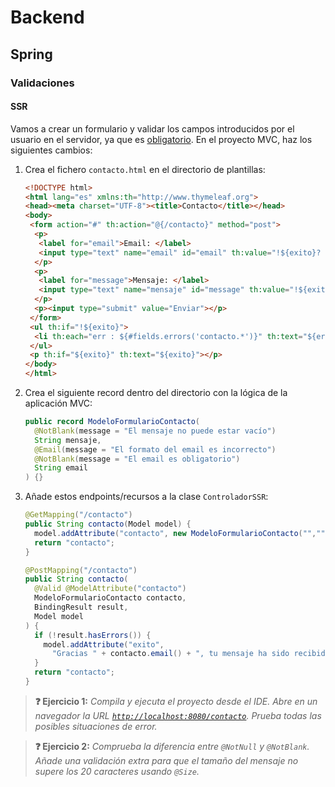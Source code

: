 # Backend

## Spring

### Validaciones

#### SSR

Vamos a crear un formulario y validar los campos introducidos por el usuario en el servidor, ya que es [obligatorio](../../tema5/js/vulnerabilidades-validaciones.html). En el proyecto MVC, haz los siguientes cambios:

1. Crea el fichero `contacto.html` en el directorio de plantillas:

   ```html
   <!DOCTYPE html>
   <html lang="es" xmlns:th="http://www.thymeleaf.org">
   <head><meta charset="UTF-8"><title>Contacto</title></head>
   <body>
    <form action="#" th:action="@{/contacto}" method="post">
     <p>
      <label for="email">Email: </label>
      <input type="text" name="email" id="email" th:value="!${exito}? ${contacto.email}">
     </p>
     <p>
      <label for="message">Mensaje: </label>
      <input type="text" name="mensaje" id="message" th:value="!${exito}? ${contacto.mensaje}">
     </p>
     <p><input type="submit" value="Enviar"></p>
    </form>
    <ul th:if="!${exito}">
     <li th:each="err : ${#fields.errors('contacto.*')}" th:text="${err}"></li>
    </ul>
    <p th:if="${exito}" th:text="${exito}"></p>
   </body>
   </html>
   ```

1. Crea el siguiente record dentro del directorio con la lógica de la aplicación MVC:

   ```java
   public record ModeloFormularioContacto(
     @NotBlank(message = "El mensaje no puede estar vacío")
     String mensaje,
     @Email(message = "El formato del email es incorrecto")
     @NotBlank(message = "El email es obligatorio")
     String email
   ) {}
   ```

1. Añade estos endpoints/recursos a la clase `ControladorSSR`:

   ```java
   @GetMapping("/contacto")
   public String contacto(Model model) {
     model.addAttribute("contacto", new ModeloFormularioContacto("",""));
     return "contacto";
   }

   @PostMapping("/contacto")
   public String contacto(
     @Valid @ModelAttribute("contacto") 
     ModeloFormularioContacto contacto, 
     BindingResult result,
     Model model
   ) {
     if (!result.hasErrors()) {
       model.addAttribute("exito", 
         "Gracias " + contacto.email() + ", tu mensaje ha sido recibido.");
     }
     return "contacto";
   }
   ```

> **❓ Ejercicio 1:** _Compila y ejecuta el proyecto desde el IDE. Abre en un navegador la URL [`http://localhost:8080/contacto`](http://localhost:8080/contacto). Prueba todas las posibles situaciones de error._

> **❓ Ejercicio 2:** _Comprueba la diferencia entre `@NotNull` y `@NotBlank`. Añade una validación extra para que el tamaño del mensaje no supere los 20 caracteres usando `@Size`._